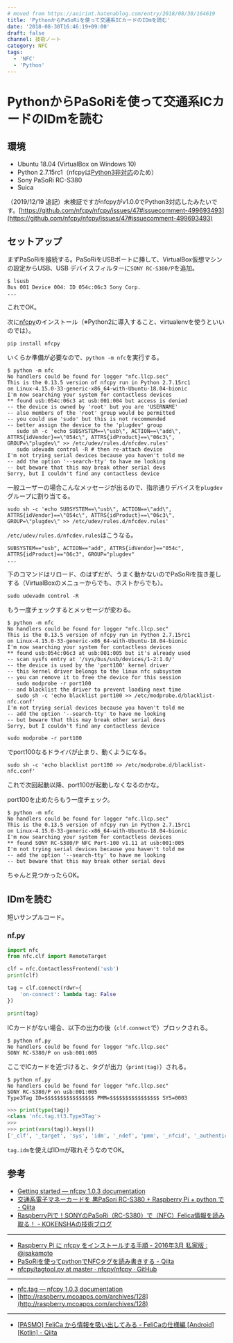 ```yaml
---
# moved from https://aoirint.hatenablog.com/entry/2018/08/30/164619
title: 'PythonからPaSoRiを使って交通系ICカードのIDmを読む'
date: '2018-08-30T16:46:19+09:00'
draft: false
channel: 技術ノート
category: NFC
tags:
  - 'NFC'
  - 'Python'
---
```

# PythonからPaSoRiを使って交通系ICカードのIDmを読む

## 環境

- Ubuntu 18.04 (VirtualBox on Windows 10)
- Python 2.7.15rc1（nfcpyは[Python3非対応](https://github.com/nfcpy/nfcpy/issues/47)のため）
- Sony PaSoRi RC-S380
- Suica

（2019/12/19 追記）未検証ですがnfcpyがv1.0.0でPython3対応したみたいです。[https://github.com/nfcpy/nfcpy/issues/47#issuecomment-499693493](https://github.com/nfcpy/nfcpy/issues/47#issuecomment-499693493)

## セットアップ

まずPaSoRiを接続する。PaSoRiをUSBポートに挿して、VirtualBox仮想マシンの設定からUSB、USB デバイスフィルターに`SONY RC-S380/P`を追加。

```shell
$ lsusb
Bus 001 Device 004: ID 054c:06c3 Sony Corp.
...
```

これでOK。

次に[nfcpy](https://pypi.org/project/nfcpy/)のインストール（※Python2に導入すること、virtualenvを使うといいのでは）。

```shell
pip install nfcpy
```

いくらか準備が必要なので、`python -m nfc`を実行する。

```shell
$ python -m nfc
No handlers could be found for logger "nfc.llcp.sec"
This is the 0.13.5 version of nfcpy run in Python 2.7.15rc1
on Linux-4.15.0-33-generic-x86_64-with-Ubuntu-18.04-bionic
I'm now searching your system for contactless devices
** found usb:054c:06c3 at usb:001:004 but access is denied
-- the device is owned by 'root' but you are 'USERNAME'
-- also members of the 'root' group would be permitted
-- you could use 'sudo' but this is not recommended
-- better assign the device to the 'plugdev' group
   sudo sh -c 'echo SUBSYSTEM==\"usb\", ACTION==\"add\", ATTRS{idVendor}==\"054c\", ATTRS{idProduct}==\"06c3\", GROUP=\"plugdev\" >> /etc/udev/rules.d/nfcdev.rules'
   sudo udevadm control -R # then re-attach device
I'm not trying serial devices because you haven't told me
-- add the option '--search-tty' to have me looking
-- but beware that this may break other serial devs
Sorry, but I couldn't find any contactless device
```

一般ユーザーの場合こんなメッセージが出るので、指示通りデバイスを`plugdev`グループに割り当てる。

```shell
sudo sh -c 'echo SUBSYSTEM==\"usb\", ACTION==\"add\", ATTRS{idVendor}==\"054c\", ATTRS{idProduct}==\"06c3\", GROUP=\"plugdev\" >> /etc/udev/rules.d/nfcdev.rules'
```

`/etc/udev/rules.d/nfcdev.rules`はこうなる。

```plain
SUBSYSTEM=="usb", ACTION=="add", ATTRS{idVendor}=="054c", ATTRS{idProduct}=="06c3", GROUP="plugdev"
...
```

下のコマンドはリロード、のはずだが、うまく動かないのでPaSoRiを抜き差しする（VirtualBoxのメニューからでも、ホストからでも）。

```shell
sudo udevadm control -R
```

もう一度チェックするとメッセージが変わる。

```shell
$ python -m nfc
No handlers could be found for logger "nfc.llcp.sec"
This is the 0.13.5 version of nfcpy run in Python 2.7.15rc1
on Linux-4.15.0-33-generic-x86_64-with-Ubuntu-18.04-bionic
I'm now searching your system for contactless devices
** found usb:054c:06c3 at usb:001:005 but it's already used
-- scan sysfs entry at '/sys/bus/usb/devices/1-2:1.0/'
-- the device is used by the 'port100' kernel driver
-- this kernel driver belongs to the linux nfc subsystem
-- you can remove it to free the device for this session
   sudo modprobe -r port100
-- and blacklist the driver to prevent loading next time
   sudo sh -c 'echo blacklist port100 >> /etc/modprobe.d/blacklist-nfc.conf'
I'm not trying serial devices because you haven't told me
-- add the option '--search-tty' to have me looking
-- but beware that this may break other serial devs
Sorry, but I couldn't find any contactless device
```

```shell
sudo modprobe -r port100
```

でport100なるドライバが止まり、動くようになる。

```shell
sudo sh -c 'echo blacklist port100 >> /etc/modprobe.d/blacklist-nfc.conf'
```

これで次回起動以降、port100が起動しなくなるのかな。

port100を止めたらもう一度チェック。

```shell
$ python -m nfc
No handlers could be found for logger "nfc.llcp.sec"
This is the 0.13.5 version of nfcpy run in Python 2.7.15rc1
on Linux-4.15.0-33-generic-x86_64-with-Ubuntu-18.04-bionic
I'm now searching your system for contactless devices
** found SONY RC-S380/P NFC Port-100 v1.11 at usb:001:005
I'm not trying serial devices because you haven't told me
-- add the option '--search-tty' to have me looking
-- but beware that this may break other serial devs
```

ちゃんと見つかったらOK。

## IDmを読む

短いサンプルコード。

### nf.py

```python
import nfc
from nfc.clf import RemoteTarget

clf = nfc.ContactlessFrontend('usb')
print(clf)

tag = clf.connect(rdwr={
    'on-connect': lambda tag: False
})

print(tag)
```

ICカードがない場合、以下の出力の後（`clf.connect`で）ブロックされる。

```shell
$ python nf.py
No handlers could be found for logger "nfc.llcp.sec"
SONY RC-S380/P on usb:001:005
```

ここでICカードを近づけると、タグが出力（`print(tag)`）される。

```shell
$ python nf.py
No handlers could be found for logger "nfc.llcp.sec"
SONY RC-S380/P on usb:001:005
Type3Tag ID=$$$$$$$$$$$$$$$$ PMM=$$$$$$$$$$$$$$$$ SYS=0003
```

```python
>>> print(type(tag))
<class 'nfc.tag.tt3.Type3Tag'>
>>> 
>>> print(vars(tag)).keys())
['_clf', '_target', 'sys', 'idm', '_ndef', 'pmm', '_nfcid', '_authenticated']
```

`tag.idm`を使えばIDmが取れそうなのでOK。

## 参考

- [Getting started — nfcpy 1.0.3 documentation](https://nfcpy.readthedocs.io/en/latest/topics/get-started.html#read-and-write-tags)
- [交通系電子マネーカードを 黒PaSori RC-S380 + Raspberry Pi + python で - Qiita](https://qiita.com/xshell/items/55302a588b5927dde6b6)
- [RaspberryPiで！SONYのPaSoRi（RC-S380）で（NFC）Felica情報を読み取る！ - KOKENSHAの技術ブログ](https://kokensha.xyz/raspberry-pi/raspberrypi-sony-pasori-rc-s380-read-nfc-felica/)

---

- [Raspberry Pi に nfcpy をインストールする手順 - 2016年3月 私家版 : @jsakamoto](https://devadjust.exblog.jp/23018234/)
- [PaSoRiを使ってpythonでNFCタグを読み書きする - Qiita](https://qiita.com/alt-core/items/abc83b3c1e2dd176717f)
- [nfcpy/tagtool.py at master · nfcpy/nfcpy · GitHub](https://github.com/nfcpy/nfcpy/blob/master/examples/tagtool.py)

---

- [nfc.tag — nfcpy 1.0.3 documentation](https://nfcpy.readthedocs.io/en/latest/modules/tag.html#module-nfc.tag.tt3)
- [http://raspberry.mcoapps.com/archives/128](http://raspberry.mcoapps.com/archives/128)

---

- [\[PASMO\] FeliCa から情報を吸い出してみる - FeliCaの仕様編 \[Android\]\[Kotlin\] - Qiita](https://qiita.com/YasuakiNakazawa/items/3109df682af2a7032f8d)
